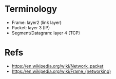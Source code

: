 # Terminology
* Frame: layer2 (link layer)
* Packet: layer 3 (IP)
* Segment/Datagram: layer 4 (TCP)

# Refs
* https://en.wikipedia.org/wiki/Network_packet
* https://en.wikipedia.org/wiki/Frame_(networking)

